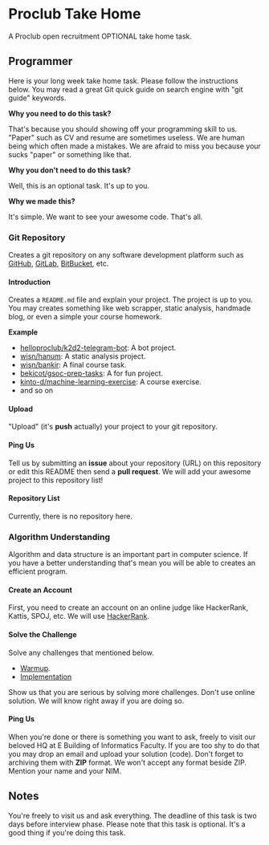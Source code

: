 # Proclub Take Home
A Proclub open recruitment OPTIONAL take home task.

## Programmer
Here is your long week take home task.
Please follow the instructions below.
You may read a great Git quick guide on search engine with
"git guide" keywords.

**Why you need to do this task?**

That's because you should showing off your programming
skill to us. "Paper" such as CV and resume are
sometimes useless.
We are human being which often made a mistakes.
We are afraid to miss you because your sucks "paper" or something like that.

**Why you don't need to do this task?**

Well, this is an optional task. It's up to you.

**Why we made this?**

It's simple. We want to see your awesome code. That's all.

### Git Repository
Creates a git repository on any software development
platform such as
[GitHub](https://github.com/),
[GitLab](https://gitlab.com/),
[BitBucket](https://bitbucket.org/),
etc.

#### Introduction
Creates a `README.md` file and explain your project.
The project is up to you. You may creates something like web scrapper,
static analysis, handmade blog, or even a simple your course homework.

**Example**

- [helloproclub/k2d2-telegram-bot](https://github.com/helloproclub/k2d2-telegram-bot):
A bot project.
- [wisn/hanum](https://github.com/wisn/hanum): A static analysis project.
- [wisn/bankir](https://github.com/wisn/bankir): A final course task.
- [bekicot/gsoc-prep-tasks](https://github.com/bekicot/gsoc-prep-tasks):
A for fun project.
- [kinto-d/machine-learning-exercise](https://github.com/kinto-d/machine-learning-exercise):
A course exercise.
- and so on

#### Upload
"Upload" (it's **push** actually) your project to your git repository.

#### Ping Us
Tell us by submitting an **issue** about your repository (URL)
on this repository or edit this README then send a **pull request**.
We will add your awesome project to this repository list!

#### Repository List
Currently, there is no repository here.

### Algorithm Understanding
Algorithm and data structure is an important part in computer science.
If you have a better understanding that's mean you will be able to
creates an efficient program.

#### Create an Account
First, you need to create an account on an online judge like HackerRank,
Kattis, SPOJ, etc. We will use [HackerRank](https://www.hackerrank.com/).

#### Solve the Challenge
Solve any challenges that mentioned below.

- [Warmup](https://www.hackerrank.com/domains/algorithms/warmup).
- [Implementation](https://www.hackerrank.com/domains/algorithms/implementation)

Show us that you are serious by solving more challenges. Don't use online
solution. We will know right away if you are doing so.

#### Ping Us
When you're done or there is something you want to ask, freely to visit our
beloved HQ at E Building of Informatics Faculty. If you are too shy to do that
you may drop an email and upload your solution (code). Don't forget to
archiving them with **ZIP** format. We won't accept any format beside ZIP.
Mention your name and your NIM.

## Notes
You're freely to visit us and ask everything.
The deadline of this task is two days before interview phase.
Please note that this task is optional. It's a good thing if you're
doing this task.

